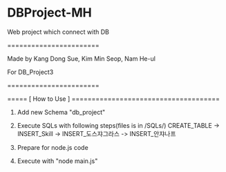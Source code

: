 # DBProject-MH
Web project which connect with DB

=======================

Made by Kang Dong Sue,
        Kim Min Seop,
        Nam He-ul
        
For DB_Project3

=======================

===== [ How to Use ] =====================================
1) Add new Schema "db_project"
2) Execute SQLs with following steps(files is in /SQLs/)
CREATE_TABLE ->
INSERT_Skill ->
INSERT_도스쟈그라스 ->
INSERT_안쟈나프
   
3) Prepare for node.js code
4) Execute with "node main.js"

